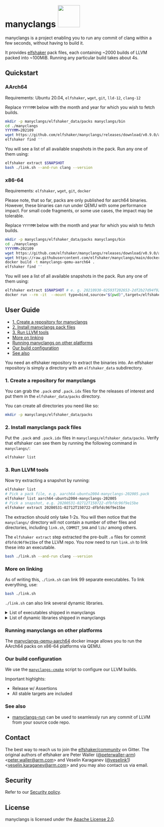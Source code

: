 # manyclangs <img src="https://llvm.org/img/DragonSmall.png" width="auto" height="72">
manyclangs is a project enabling you to run any commit of clang within a few seconds, without having to build it.

It provides [elfshaker](https://github.com/elfshaker/elfshaker) pack files, each containing ~2000 builds of LLVM packed into ~100MiB. Running any particular build takes about 4s.

## Quickstart

### AArch64
Requirements: Ubuntu 20.04, `elfshaker`, `wget`, `git`, `lld-12`, `clang-12`

Replace `YYYYMM` below with the month and year for which you wish to fetch builds.
```bash
mkdir -p manyclangs/elfshaker_data/packs manyclangs/bin
cd ./manyclangs
YYYYMM=202109
wget https://github.com/elfshaker/manyclangs/releases/download/v0.9.0/aarch64-ubuntu2004-manyclangs-$YYYYMM.pack{,.idx} -P elfshaker_data/packs
elfshaker find ''
```

You will see a list of all available snapshots in the pack.
Run any one of them using:
```bash
elfshaker extract $SNAPSHOT
bash ./link.sh --and-run clang --version
```

### x86-64
Requirements: `elfshaker`, `wget`, `git`, `docker`

Please note, that so far, packs are only published for aarch64 binaries.
However, these binaries can run under QEMU with some performance impact. For
small code fragments, or some use cases, the impact may be tolerable.

Replace `YYYYMM` below with the month and year for which you wish to fetch builds.
```bash
mkdir -p manyclangs/elfshaker_data/packs manyclangs/bin
cd ./manyclangs
YYYYMM=202109
wget https://github.com/elfshaker/manyclangs/releases/download/v0.9.0/aarch64-ubuntu2004-manyclangs-$YYYYMM.pack{,.idx} -P elfshaker_data/packs
wget https://raw.githubusercontent.com/elfshaker/manyclangs/main/docker-qemu-aarch64/Dockerfile
docker build -t manyclangs-qemu-aarch64 .
elfshaker find ''
```

You will see a list of all available snapshots in the pack.
Run any one of them using:
```bash
elfshaker extract $SNAPSHOT # e. g. 20210930-02593T202653-2df2b27d94f9268
docker run --rm -it  --mount type=bind,source="$(pwd)",target=/elfshaker manyclangs-qemu-aarch64  bash -c 'bash ./link.sh --and-run clang --version'
```

## User Guide

- [1. Create a repository for manyclangs](#1-create-a-repository-for-manyclangs)
- [2. Install manyclangs pack files](#2-install-manyclangs-pack-files)
- [3. Run LLVM tools](#3-run-llvm-tools)
- [More on linking](#more-on-linking)
- [Running manyclangs on other platforms](#running-manyclangs-on-other-platforms)
- [Our build configuration](#our-build-configuration)
- [See also](#see-also)

You need an elfshaker repository to extract the binaries into. An elfshaker repository is simply a directory with an `elfshaker_data` subdirectory.

### 1. Create a repository for manyclangs
You can grab the `.pack` *and* `.pack.idx` files for the releases of interest and put them in the `elfshaker_data/packs` directory.

You can create all directories you need like so:
```bash
mkdir -p manyclangs/elfshaker_data/packs
```

### 2. Install manyclangs pack files
Put the `.pack` and `.pack.idx` files in `manyclangs/elfshaker_data/packs`. Verify that elfshaker can see them by running the following command in `manyclangs/`:
```bash
elfshaker list
```

### 3. Run LLVM tools
Now try extracting a snapshot by running:
```bash
elfshaker list
# Pick a pack file, e.g. aarch64-ubuntu2004-manyclangs-202005.pack
elfshaker list aarch64-ubuntu2004-manyclangs-202005
# Pick a snapshot, e.g. 20200531-02712T150722-dfbfdc96f9e15be
elfshaker extract 20200531-02712T150722-dfbfdc96f9e15be
```

The extraction should only take 1-2s. You will then notice that the `manyclangs/` directory will not contain a number of other files and directories, including `link.sh`, `COMMIT_SHA` and `lib/` among others.

The `elfshaker extract` step extracted the pre-built `.o` files for commit `dfbfdc96f9e15be` of the LLVM repo. You now need to run `link.sh` to link these into an executable.
```bash
bash ./link.sh --and-run clang --version
```

### More on linking
As of writing this, `./link.sh` can link 99 separate executables. To link everything, use:
```bash
bash ./link.sh
```

`./link.sh` can also link several dynamic libraries.

<details>
  <summary>List of executables shipped in manyclangs</summary>

    - FileCheck
    - arcmt-test
    - bugpoint
    - c-arcmt-test
    - c-index-test
    - clang
    - clang++
    - clang-$VER
    - clang-check
    - clang-cl
    - clang-cpp
    - clang-diff
    - clang-extdef-mapping
    - clang-format
    - clang-import-test
    - clang-offload-bundler
    - clang-offload-wrapper
    - clang-refactor
    - clang-rename
    - clang-scan-deps
    - clang-tblgen
    - count
    - diagtool
    - dsymutil
    - llc
    - lli
    - lli-child-target
    - llvm-PerfectShuffle
    - llvm-addr2line
    - llvm-ar
    - llvm-as
    - llvm-bcanalyzer
    - llvm-c-test
    - llvm-cat
    - llvm-cfi-verify
    - llvm-config
    - llvm-cov
    - llvm-cvtres
    - llvm-cxxdump
    - llvm-cxxfilt
    - llvm-cxxmap
    - llvm-diff
    - llvm-dis
    - llvm-dlltool
    - llvm-dwarfdump
    - llvm-dwp
    - llvm-elfabi
    - llvm-exegesis
    - llvm-extract
    - llvm-gsymutil
    - llvm-ifs
    - llvm-install-name-tool
    - llvm-isel-fuzzer
    - llvm-itanium-demangle-fuzzer
    - llvm-jitlink
    - llvm-lib
    - llvm-link
    - llvm-lipo
    - llvm-lto
    - llvm-lto2
    - llvm-mc
    - llvm-mca
    - llvm-microsoft-demangle-fuzzer
    - llvm-ml
    - llvm-modextract
    - llvm-mt
    - llvm-nm
    - llvm-objcopy
    - llvm-objdump
    - llvm-opt-fuzzer
    - llvm-opt-report
    - llvm-pdbutil
    - llvm-profdata
    - llvm-ranlib
    - llvm-rc
    - llvm-readelf
    - llvm-readobj
    - llvm-reduce
    - llvm-rtdyld
    - llvm-size
    - llvm-special-case-list-fuzzer
    - llvm-split
    - llvm-stress
    - llvm-strings
    - llvm-strip
    - llvm-symbolizer
    - llvm-tblgen
    - llvm-undname
    - llvm-xray
    - llvm-yaml-numeric-parser-fuzzer
    - not
    - obj2yaml
    - opt
    - sancov
    - sanstats
    - verify-uselistorder
    - yaml-bench
    - yaml2obj
</details>

<details>
  <summary>List of dynamic libraries shipped in manyclangs</summary>

    - libLTO.so
    - libLTO.so.$VERgit
    - libRemarks.so
    - libRemarks.so.$VERgit
    - libclang-cpp.so
    - libclang-cpp.so.$VERgit
    - libclang.so
    - libclang.so.$VER
    - libclang.so.$VERgit
</details>

### Running manyclangs on other platforms

The [manyclangs-qemu-aarch64](https://github.com/elfshaker/manyclangs/tree/main/docker-qemu-aarch64) docker image allows you to run the AArch64 packs on x86-64 platforms via QEMU.

### Our build configuration
We use the [`manyclangs-cmake`](https://github.com/elfshaker/elfshaker/blob/main/contrib/manyclangs-cmake) script to configure our LLVM builds.

Important highlghts:
- Release w/ Assertions
- All stable targets are included

### See also
- [manyclangs-run](https://github.com/elfshaker/elfshaker/blob/main/contrib/manyclangs-run) can be used to seamlessly run any commit of LLVM from your source code repo.

## Contact

The best way to reach us to join the [elfshaker/community](https://gitter.im/elfshaker/community) on Gitter.
The original authors of elfshaker are Peter Waller ([@peterwaller-arm](https://github.com/peterwaller-arm)) \<peter.waller@arm.com\> and Veselin Karaganev ([@veselink1](https://github.com/veselink1)) \<veselin.karaganev@arm.com\> and you may also contact us via email.

## Security

Refer to our [Security policy](SECURITY.md).

## License

manyclangs is licensed under the [Apache License 2.0](LICENSE).
